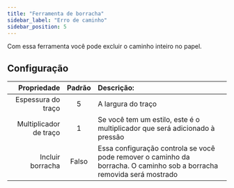 ```yaml
---
title: "Ferramenta de borracha"
sidebar_label: "Erro de caminho"
sidebar_position: 5
---
```



Com essa ferramenta você pode excluir o caminho inteiro no papel.

## Configuração

|            Propriedade | Padrão | Descrição:                                                                                                             |
| ----------------------:|:------:|:---------------------------------------------------------------------------------------------------------------------- |
|     Espessura do traço |   5    | A largura do traço                                                                                                     |
| Multiplicador de traço |   1    | Se você tem um estilo, este é o multiplicador que será adicionado à pressão                                            |
|       Incluir borracha | Falso  | Essa configuração controla se você pode remover o caminho da borracha. O caminho sob a borracha removida será mostrado |
